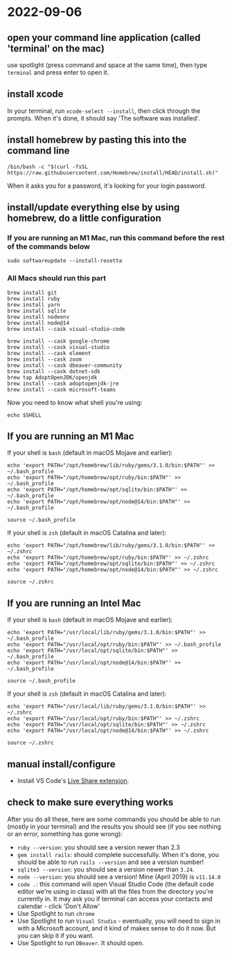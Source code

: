 # 2022-09-06

## open your command line application (called 'terminal' on the mac)

use spotlight (press command and space at the same time), then type `terminal` and press enter to open it.

## install xcode

In your terminal, run `xcode-select --install`, then click through the prompts. When it's done, it should say 'The software was installed'.

## install homebrew by pasting this into the command line

`/bin/bash -c "$(curl -fsSL https://raw.githubusercontent.com/Homebrew/install/HEAD/install.sh)"`

When it asks you for a password, it's looking for your login password.

## install/update everything else by using homebrew, do a little configuration

### If you are running an M1 Mac, run this command before the rest of the commands below ###

`sudo softwareupdate --install-rosetta`

### All Macs should run this part

```console
brew install git
brew install ruby
brew install yarn
brew install sqlite
brew install nodeenv
brew install node@14
brew install --cask visual-studio-code

brew install --cask google-chrome
brew install --cask visual-studio
brew install --cask element
brew install --cask zoom
brew install --cask dbeaver-community
brew install --cask dotnet-sdk
brew tap AdoptOpenJDK/openjdk
brew install --cask adoptopenjdk-jre
brew install --cask microsoft-teams
```

Now you need to know what shell you're using:

```console
echo $SHELL
```

## If you are running an M1 Mac ##
If your shell is `bash` (default in macOS Mojave and earlier):

```console
echo 'export PATH="/opt/homebrew/lib/ruby/gems/3.1.0/bin:$PATH"' >> ~/.bash_profile
echo 'export PATH="/opt/homebrew/opt/ruby/bin:$PATH"' >> ~/.bash_profile
echo 'export PATH="/opt/homebrew/opt/sqlite/bin:$PATH"' >> ~/.bash_profile
echo 'export PATH="/opt/homebrew/opt/node@14/bin:$PATH"' >> ~/.bash_profile

source ~/.bash_profile
```

If your shell is `zsh` (default in macOS Catalina and later):

```console
echo 'export PATH="/opt/homebrew/lib/ruby/gems/3.1.0/bin:$PATH"' >> ~/.zshrc
echo 'export PATH="/opt/homebrew/opt/ruby/bin:$PATH"' >> ~/.zshrc
echo 'export PATH="/opt/homebrew/opt/sqlite/bin:$PATH"' >> ~/.zshrc
echo 'export PATH="/opt/homebrew/opt/node@14/bin:$PATH"' >> ~/.zshrc

source ~/.zshrc
```

## If you are running an Intel Mac ##
If your shell is `bash` (default in macOS Mojave and earlier):

```console
echo 'export PATH="/usr/local/lib/ruby/gems/3.1.0/bin:$PATH"' >> ~/.bash_profile
echo 'export PATH="/usr/local/opt/ruby/bin:$PATH"' >> ~/.bash_profile
echo 'export PATH="/usr/local/opt/sqlite/bin:$PATH"' >> ~/.bash_profile
echo 'export PATH="/usr/local/opt/node@14/bin:$PATH"' >> ~/.bash_profile

source ~/.bash_profile
```

If your shell is `zsh` (default in macOS Catalina and later):

```console
echo 'export PATH="/usr/local/lib/ruby/gems/3.1.0/bin:$PATH"' >> ~/.zshrc
echo 'export PATH="/usr/local/opt/ruby/bin:$PATH"' >> ~/.zshrc
echo 'export PATH="/usr/local/opt/sqlite/bin:$PATH"' >> ~/.zshrc
echo 'export PATH="/usr/local/opt/node@14/bin:$PATH"' >> ~/.zshrc

source ~/.zshrc
```

## manual install/configure
* Install VS Code's [Live Share extension](https://marketplace.visualstudio.com/items?itemName=MS-vsliveshare.vsliveshare).

## check to make sure everything works

After you do all these, here are some commands you should be able to run (mostly in your terminal) and the results you should see (if you see nothing or an error, something has gone wrong):
* `ruby --version`: you should see a version newer than 2.3
* `gem install rails`: should complete successfully. When it's done, you should be able to run `rails --version` and see a version number!
* `sqlite3 --version`: you should see a version newer than `3.24`.
* `node --version`: you should see a version! Mine (April 2019) is `v11.14.0`
* `code .`: this command will open Visual Studio Code (the default code editor we're using in class) with all the files from the directory you're currently in. It may ask you if terminal can access your contacts and calendar - click 'Don't Allow'
* Use Spotlight to run `chrome`
* Use Spotlight to run `Visual Studio` - eventually, you will need to sign in with a Microsoft account, and it kind of makes sense to do it now. But you can skip it if you want.
* Use Spotlight to run `DBeaver`. It should open.
